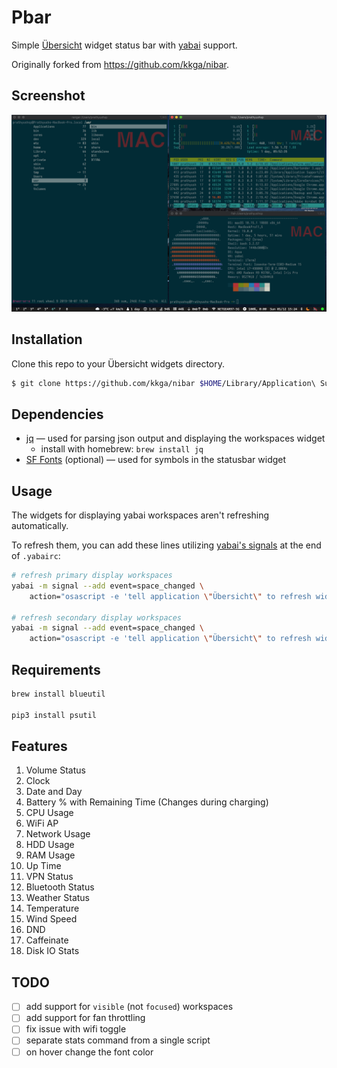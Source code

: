 # Pbar

Simple [Übersicht](https://github.com/felixhageloh/uebersicht) widget status bar with [yabai](https://github.com/koekeishiya/yabai) support.

Originally forked from https://github.com/kkga/nibar. 
## Screenshot

![img](./setup.png)

## Installation

Clone this repo to your Übersicht widgets directory.

```bash
$ git clone https://github.com/kkga/nibar $HOME/Library/Application\ Support/Übersicht/widgets/nibar
```

## Dependencies

- [jq](https://github.com/stedolan/jq) — used for parsing json output and displaying the workspaces widget
    - install with homebrew: `brew install jq`
- [SF Fonts](https://developer.apple.com/fonts/) (optional) — used for symbols in the statusbar widget

## Usage

The widgets for displaying yabai workspaces aren't refreshing automatically.

To refresh them, you can add these lines utilizing [yabai's signals](https://github.com/koekeishiya/yabai/wiki/Commands#automation-with-rules-and-signals) at the end of `.yabairc`:

```sh
# refresh primary display workspaces
yabai -m signal --add event=space_changed \
    action="osascript -e 'tell application \"Übersicht\" to refresh widget id \"nibar-spaces-primary-jsx\"'"

# refresh secondary display workspaces
yabai -m signal --add event=space_changed \
    action="osascript -e 'tell application \"Übersicht\" to refresh widget id \"nibar-spaces-secondary-jsx\"'"
```

## Requirements
```bash
brew install blueutil

pip3 install psutil
```

## Features
1. Volume Status
2. Clock
3. Date and Day
4. Battery % with Remaining Time (Changes during charging)
5. CPU Usage
6. WiFi AP
7. Network Usage
8. HDD Usage
9. RAM Usage
10. Up Time
11. VPN Status
12. Bluetooth Status
13. Weather Status
14. Temperature
15. Wind Speed
16. DND
17. Caffeinate
18. Disk IO Stats


## TODO

- [ ] add support for `visible` (not `focused`) workspaces
- [ ] add support for fan throttling
- [ ] fix issue with wifi toggle
- [ ] separate stats command from a single script
- [ ] on hover change the font color
